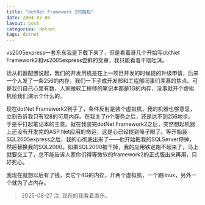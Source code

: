 ```yaml
---
title: "dotNet Framework 2的尴尬"
date: 2004-07-05
layout: post
categories: dotnet
tags: dotnet
---
```


vs2005express一套东东我是下载下来了，但是看着哥几个开始写dotNet Framework2和vs2005express尝鲜的文章，我只能看着干咽吐沫。

话从机器配置说起，我们的开发用机是在上一项目开发的时候提的升级申请，后来一个人发了一条256的内存，我们一下子成开发部和工程部同事们羡慕的焦点。可是我们自己心里有数，人家微软工程师的笔记本都是1G的内存，没事就开个虚拟机给我们演示个什么的。

现在dotNet Framework2到手了，条件反射是装个虚拟机，我的机器也够意思，立刻告诉我只有128的可用内存。在我关了n个服务之后，还是达不到256地步。于是乎打起笔记本的主意。就在我装完dotNet Framework2之后，突然想起机器上还没有开发完的ASP.Net应用的命运，这是心已经提到嗓子眼了。等开始装SQL2005express之后，我的心彻底出来了——他开始把我的SQLServer停掉，然后替换我的SQL2000。如果SQL2000被干掉，我的应用铁定跑不起来了，马上就要交工了，总不能告诉人家你们得等微软的framework2的正式版出来再用，只好死心。

我现在就想以后有了钱，卖它个4G的内存，开两个虚拟机，一个跑linux，另外一个就为了占内存。

> 2025-08-27 注: 现在的我看着直乐。